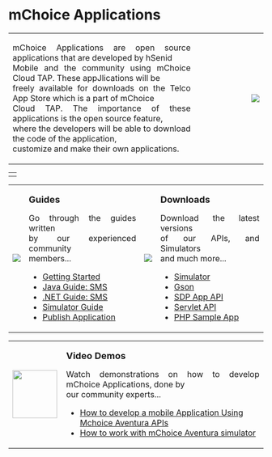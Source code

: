 # mChoice Applications #

<table width='800' border='0'>
<tr>
<td align='justify'>
<p>mChoice Applications are open source applications that are developed by hSenid<br>
Mobile and the community using mChoice Cloud TAP. These appJlications will be<br>
freely available for downloads on the Telco App Store which is a part of mChoice<br>
Cloud TAP. The importance of these applications is the open source feature,<br>
where the developers will be able to download the code of the application,<br>
customize and make their own applications.</p>
</td>
<td width='120' align='right'> <img src='http://img192.imageshack.us/img192/7993/homesmsnew.png' /> </td> </tr> </table>

<table width='800' border='0'>
<tr>

<td align='justify'>
</td>
</tr>
</table>

<table width='800' border='0'>
<tr>
<td><img src='http://img685.imageshack.us/img685/9913/homeguides.png' /></td>
<td> <p> <font size='4'> <b> Guides </b></font></p>
<p align='justify'>Go through the guides written<br>
by our experienced community<br>
members...</p><ul>
<li><a href='https://github.com/etisalat-appzone/etisalat-appzone/blob/master/GettingStarted.md'>Getting Started</a></li>
<li><a href='https://github.com/etisalat-appzone/etisalat-appzone/blob/master/JavaGuide.md'>Java Guide: SMS</a></li>
<li><a href='https://github.com/etisalat-appzone/etisalat-appzone/blob/master/DotNetGuide.md'>.NET Guide: SMS</a></li>
<li><a href='https://github.com/etisalat-appzone/etisalat-appzone/blob/master/SimulatorGuide.md'>Simulator Guide</a></li>
<li><a href='https://github.com/etisalat-appzone/etisalat-appzone/blob/master/ApplicationImplementationGuide.md'>Publish Application</a></li></ul>
</td>
<td><img src='http://img708.imageshack.us/img708/5931/homedownload.png' /></td>
<td> <p> <font size='4'> <b> Downloads </b> </font></p>
<p align='justify'>Download the latest versions<br>
of our APIs, and Simulators<br>
and much more...</p><ul>
<li><a href='https://www.dropbox.com/s/5o38ufvecq4m0gp/sdk-standalone-1.1.50-distribution.zip'>Simulator</a></li>
<li><a href='https://www.dropbox.com/s/pj6ib9wed4o3hsw/gson-1.7.2.jar'>Gson</a></li>
<li><a href='https://www.dropbox.com/s/5fzgl9r67b3x5l9/sdp-app-api-1.1.50.jar'>SDP App API</a></li>
<li><a href='https://www.dropbox.com/s/ivxo7ruri1gvaz5/servlet-api-2.4.jar'>Servlet API</a></li>
<li><a href='https://www.dropbox.com/sh/82rqkpgf9ae2hyh/AADNBp-0u_OsTPwnRDoM7NJha/subscribers-php-app.tar.gz?dl=0'>PHP Sample App</a></li>
</ul></td></tr></table>

<table width='800' border='0'>
<tr>
<td width='90'><img width='88' height='95' src='http://img706.imageshack.us/img706/6789/homevidz.png' /></td>
<td>
<p><font size='4'> <b> Video Demos </b> </font> </p>
<p align='justify'>Watch demonstrations on how to develop mChoice Applications, done by<br>
our community experts...<br>
<ul><li><a href='http://www.youtube.com/watch?v=JBmOkNQz_Qk'>How to develop a mobile Application Using Mchoice Aventura APIs</a></li>
<li><a href='http://www.youtube.com/watch?v=zgnFuJux62w&feature=related'>How to work with mChoice Aventura simulator</a></li></ul></p>
</td>
</tr>
</table>
